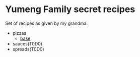 # Yumeng Family secret recipes

Set of recipes as given by my grandma.

- pizzas
  - [base](./pizzas/base.md)
- sauces(T0D0)
- spreads(T0D0)
